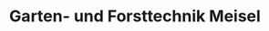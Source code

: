 ---
title: "Garten- und Forsttechnik Meisel"
url: /egloffstein/garten-und-forsttechnik-meisel/
shop: Eisenwaren
---